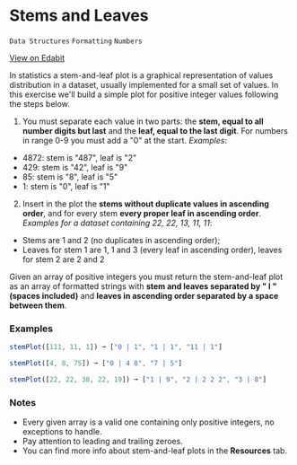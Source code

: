 # Stems and Leaves

`Data Structures` `Formatting` `Numbers`

[View on Edabit](https://edabit.com/challenge/ZAGhB6otwk54JB8FA)

In statistics a stem-and-leaf plot is a graphical representation of values distribution in a dataset, usually implemented for a small set of values. In this exercise we'll build a simple plot for positive integer values following the steps below.

1. You must separate each value in two parts: the **stem, equal to all number digits but last** and the **leaf, equal to the last digit**. For numbers in range 0-9 you must add a "0" at the start. _Examples_:

- 4872: stem is "487", leaf is "2"
- 429: stem is "42", leaf is "9"
- 85: stem is "8", leaf is "5"
- 1: stem is "0", leaf is "1"

2. Insert in the plot the **stems without duplicate values in ascending order**, and for every stem **every proper leaf in ascending order**. _Examples for a dataset containing 22, 22, 13, 11, 11_:

- Stems are 1 and 2 (no duplicates in ascending order);
- Leaves for stem 1 are 1, 1 and 3 (every leaf in ascending order), leaves for stem 2 are 2 and 2

Given an array of positive integers you must return the stem-and-leaf plot as an array of formatted strings with **stem and leaves separated by " I " (spaces included)** and **leaves in ascending order separated by a space between them**.

### Examples

```js
stemPlot([111, 11, 1]) ➞ ["0 | 1", "1 | 1", "11 | 1"]

stemPlot([4, 8, 75]) ➞ ["0 | 4 8", "7 | 5"]

stemPlot([22, 22, 38, 22, 19]) ➞ ["1 | 9", "2 | 2 2 2", "3 | 8"]
```

### Notes

- Every given array is a valid one containing only positive integers, no exceptions to handle.
- Pay attention to leading and trailing zeroes.
- You can find more info about stem-and-leaf plots in the **Resources** tab.
